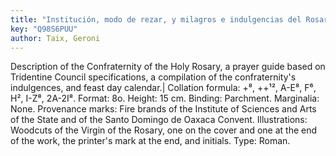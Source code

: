 ```yaml
---
title: "Institución, modo de rezar, y milagros e indulgencias del Rosario de la Virgen María, nuestra señora"
key: "Q98S6PUU"
author: Taix, Geroni
---
```

<div data-schema-version="8"><p>Description of the Confraternity of the Holy Rosary, a prayer guide based on Tridentine Council specifications, a compilation of the confraternity's indulgences, and feast day calendar.| Collation formula: +⁸, ++¹², A-E⁸, F⁶, H², I-Z⁸, 2A-2I⁸. Format: 8o. Height: 15 cm. Binding: Parchment. Marginalia: None. Provenance marks: Fire brands of the Institute of Sciences and Arts of the State and of the Santo Domingo de Oaxaca Convent. Illustrations: Woodcuts of the Virgin of the Rosary, one on the cover and one at the end of the work, the printer's mark at the end, and initials. Type: Roman.</p> </div>